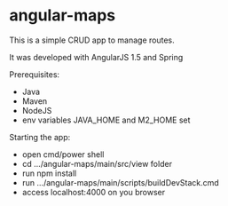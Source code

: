 # angular-maps

This is a simple CRUD app to manage routes.

It was developed with AngularJS 1.5 and Spring

Prerequisites:
* Java
* Maven
* NodeJS
* env variables JAVA_HOME and M2_HOME set

Starting the app:
* open cmd/power shell
* cd .../angular-maps/main/src/view folder
* run npm install
* run .../angular-maps/main/scripts/buildDevStack.cmd
* access localhost:4000 on you browser